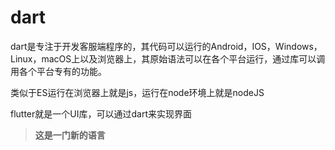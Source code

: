 # dart

dart是专注于开发客服端程序的，其代码可以运行的Android，IOS，Windows，Linux，macOS上以及浏览器上，其原始语法可以在各个平台运行，通过库可以调用各个平台专有的功能。

类似于ES运行在浏览器上就是js，运行在node环境上就是nodeJS

flutter就是一个UI库，可以通过dart来实现界面

> **这是一门新的语言**

